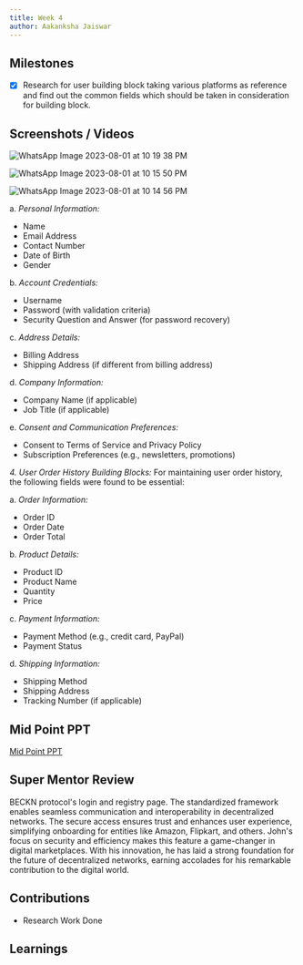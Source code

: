 ```yaml
---
title: Week 4
author: Aakanksha Jaiswar
---
```


## Milestones
- [x] Research for user building block taking various platforms as reference and find out the common fields which should be taken in consideration for building block.

## Screenshots / Videos 

![WhatsApp Image 2023-08-01 at 10 19 38 PM](https://github.com/aakanksha1801/c4gt-milestones/assets/84894401/34a1c3ff-ed14-45f9-b86b-98c65b664ccb)

![WhatsApp Image 2023-08-01 at 10 15 50 PM](https://github.com/aakanksha1801/c4gt-milestones/assets/84894401/2d29df74-f88c-435c-9731-8ec4949d1a63)

![WhatsApp Image 2023-08-01 at 10 14 56 PM](https://github.com/aakanksha1801/c4gt-milestones/assets/84894401/a8eee20b-b34c-45fd-87e0-c453b6b18c10)

a. *Personal Information:*
   - Name
   - Email Address
   - Contact Number
   - Date of Birth
   - Gender

b. *Account Credentials:*
   - Username
   - Password (with validation criteria)
   - Security Question and Answer (for password recovery)

c. *Address Details:*
   - Billing Address
   - Shipping Address (if different from billing address)

d. *Company Information:*
   - Company Name (if applicable)
   - Job Title (if applicable)

e. *Consent and Communication Preferences:*
   - Consent to Terms of Service and Privacy Policy
   - Subscription Preferences (e.g., newsletters, promotions)

*4. User Order History Building Blocks:*
For maintaining user order history, the following fields were found to be essential:

a. *Order Information:*
   - Order ID
   - Order Date
   - Order Total

b. *Product Details:*
   - Product ID
   - Product Name
   - Quantity
   - Price

c. *Payment Information:*
   - Payment Method (e.g., credit card, PayPal)
   - Payment Status

d. *Shipping Information:*
   - Shipping Method
   - Shipping Address
   - Tracking Number (if applicable)


## Mid Point PPT 
[Mid Point PPT](https://onedrive.live.com/edit.aspx?resid=A465AC16CE738030!989&ithint=file%2cpptx&wdo=2&authkey=!AKl3KXW2c6LJltI)

## Super Mentor Review
   
BECKN protocol's login and registry page. The standardized framework enables seamless communication and interoperability in decentralized networks. The secure access ensures trust and enhances user experience, simplifying onboarding for entities like Amazon, Flipkart, and others. John's focus on security and efficiency makes this feature a game-changer in digital marketplaces. With his innovation, he has laid a strong foundation for the future of decentralized networks, earning accolades for his remarkable contribution to the digital world.

## Contributions
- Research Work Done
## Learnings
